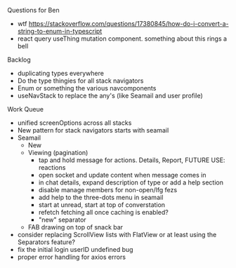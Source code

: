 Questions for Ben
* wtf https://stackoverflow.com/questions/17380845/how-do-i-convert-a-string-to-enum-in-typescript
* react query useThing mutation component. something about this rings a bell

Backlog
* duplicating types everywhere
* Do the type thingies for all stack navigators
* Enum or something the various navcomponents
* useNavStack to replace the any's (like Seamail and user profile)

Work Queue
* unified screenOptions across all stacks
* New pattern for stack navigators starts with seamail
* Seamail
  * New
  * Viewing (pagination)
    * tap and hold message for actions. Details, Report, FUTURE USE: reactions
    * open socket and update content when message comes in
    * in chat details, expand description of type or add a help section
    * disable manage members for non-open/lfg fezs
    * add help to the three-dots menu in seamail
    * start at unread, start at top of converstation
    * refetch fetching all once caching is enabled?
    * "new" separator
  * FAB drawing on top of snack bar
* consider replacing ScrollView lists with FlatView or at least using the Separators feature?
* fix the initial login userID undefined bug
* proper error handling for axios errors
